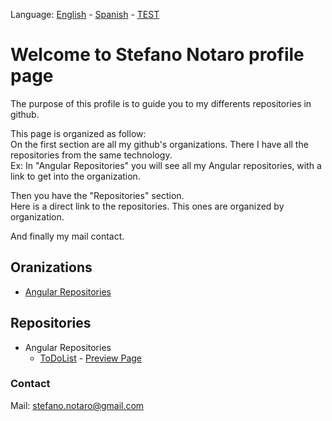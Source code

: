 Language: [English](/README.md) - [Spanish](/README.es.md) - [TEST](/Test.md)

# Welcome to Stefano Notaro profile page

The purpose of this profile is to guide you to my differents repositories in github.

This page is organized as follow:  
 On the first section are all my github's organizations. There I have all the repositories from the same technology.  
 Ex: In "Angular Repositories" you will see all my Angular repositories, with a link to get into the organization.

Then you have the "Repositories" section.  
 Here is a direct link to the repositories. This ones are organized by organization.

And finally my mail contact.

## **Oranizations**

-   [Angular Repositories](https://github.com/StefanoNotaro-AngularRepositories 'Angular Repositories')

## **Repositories**

-   Angular Repositories
    -   [ToDoList](https://github.com/StefanoNotaro-AngularRepositories/ToDoList 'To-Do app project') - [Preview Page](https://stefanonotaro-angularrepositories.github.io/ToDoList/)

### **Contact**

Mail: stefano.notaro@gmail.com
